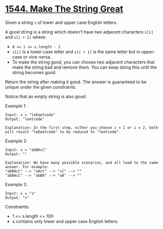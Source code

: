 # [1544. Make The String Great](https://leetcode.com/problems/make-the-string-great/description/)

Given a string `s` of lower and upper case English letters.

A good string is a string which doesn't have two adjacent characters `s[i]` and `s[i + 1]` where:

* `0 <= i <= s.length - 2`
* `s[i]` is a lower-case letter and `s[i + 1]` is the same letter but in upper-case or vice-versa.
* To make the string good, you can choose two adjacent characters that make the string bad and remove them. You can keep doing this until the string becomes good.

Return the string after making it good. The answer is guaranteed to be unique under the given constraints.

Notice that an empty string is also good.

 

Example 1:

    Input: s = "leEeetcode"
    Output: "leetcode"

    Explanation: In the first step, either you choose i = 1 or i = 2, both will result "leEeetcode" to be reduced to "leetcode".

Example 2:

    Input: s = "abBAcC"
    Output: ""

    Explanation: We have many possible scenarios, and all lead to the same answer. For example:
    "abBAcC" --> "aAcC" --> "cC" --> ""
    "abBAcC" --> "abBA" --> "aA" --> ""

Example 3:

    Input: s = "s"
    Output: "s"
 

Constraints:

* 1 <= s.length <= 100
* s contains only lower and upper case English letters.